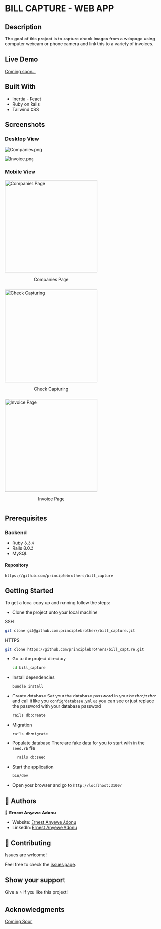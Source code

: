 # BILL CAPTURE - WEB APP

## Description

  The goal of this project is to capture check images from a webpage using computer webcam or phone camera and link this to a variety of invoices.

## Live Demo

  [Coming soon...](https://)

## Built With

- Inertia - React
- Ruby on Rails
- Tailwind CSS

## Screenshots

### Desktop View

![Companies.png](https://i.postimg.cc/fbHkCb1g/landing-page.png)

![Invoice.png](https://i.postimg.cc/NjkKyDDt/Invoice-page.png)

### Mobile View

<div style="display: flex; flex-wrap: wrap; gap: 10px;">

  <div>
    <img src="https://i.postimg.cc/nhC4B6sx/companies-page.jpg" alt="Companies Page" width="300">
    <p style="text-align: center;">Companies Page</p>
  </div>

  <div>
    <img src="https://i.postimg.cc/3wG2bmCb/check-capturing.jpg" alt="Check Capturing" width="300">
    <p style="text-align: center;">Check Capturing</p>
  </div>

  <div>
    <img src="https://i.postimg.cc/wjZhV0Jm/invoice-page.jpg" alt="Invoice Page" width="300">
    <p style="text-align: center;">Invoice Page</p>
  </div>

</div>

## Prerequisites

### Backend

- Ruby 3.3.4
- Rails 8.0.2
- MySQL

#### Repository

  ```sh
  https://github.com/principlebrothers/bill_capture
  ```

## Getting Started

  To get a local copy up and running follow the steps:

- Clone the project unto your local machine

SSH

  ```sh
  git clone git@github.com:principlebrothers/bill_capture.git
  ```

  HTTPS

  ```sh
  git clone https://github.com/principlebrothers/bill_capture.git
  ```

- Go to the project directory

  ```sh
  cd bill_capture
  ```

- Install dependencies

  ```sh
  bundle install
  ```

- Create database
  Set your the database password in your *bashrc/zshrc* and call it like you `config/database.yml` as you can see or just replace the password with your database password

  ```sh
  rails db:create
  ```

- Migration

  ```sh
  rails db:migrate
  ```

- Populate database
  There are fake data for you to start with in the `seed.rb` file

  ```sh
    rails db:seed
  ```

- Start the application

  ```sh
  bin/dev
  ```

- Open your browser and go to `http://localhost:3100/`

## 👥 Authors

👤 **Ernest Anyewe Adonu**

- Website: [Ernest Anyewe Adonu](https://eaadonu.vercel.app/)
- LinkedIn: [Ernest Anyewe Adonu](https://www.linkedin.com/in/ernest-anyewe-adonu/)

## 🤝 Contributing

Issues are welcome!

Feel free to check the [issues page](https://github.com/principlebrothers/bill_capture/issues/new).

## Show your support

Give a ⭐️ if you like this project!

## Acknowledgments

[Coming Soon](https://)
